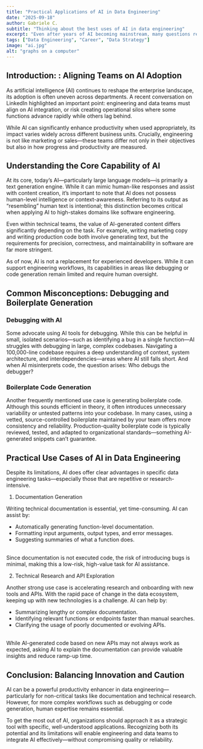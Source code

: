 ```yaml
---
title: "Practical Applications of AI in Data Engineering"
date: "2025-09-18"
author: Gabriele C.
subtitle: "Thinking about the best uses of AI in data engineering"
excerpt: "Even after years of AI becoming mainstream, many questions remain unanswered. There are many opinions out there concerning the best ways to leverage AI."
tags: ["Data Engineering", "Career", "Data Strategy"]
image: "ai.jpg"
alt: "graphs on a computer"
---
```


## Introduction: : Aligning Teams on AI Adoption

As artificial intelligence (AI) continues to reshape the enterprise landscape, its adoption is often uneven across departments. A recent conversation on LinkedIn highlighted an important point: engineering and data teams must align on AI integration, or risk creating operational silos where some functions advance rapidly while others lag behind.

While AI can significantly enhance productivity when used appropriately, its impact varies widely across different business units. Crucially, engineering is not like marketing or sales—these teams differ not only in their objectives but also in how progress and productivity are measured.

## Understanding the Core Capability of AI

At its core, today’s AI—particularly large language models—is primarily a text generation engine. While it can mimic human-like responses and assist with content creation, it’s important to note that AI does not possess human-level intelligence or context-awareness. Referring to its output as “resembling” human text is intentional; this distinction becomes critical when applying AI to high-stakes domains like software engineering.

Even within technical teams, the value of AI-generated content differs significantly depending on the task. For example, writing marketing copy and writing production code both involve generating text, but the requirements for precision, correctness, and maintainability in software are far more stringent.

As of now, AI is not a replacement for experienced developers. While it can support engineering workflows, its capabilities in areas like debugging or code generation remain limited and require human oversight.

## Common Misconceptions: Debugging and Boilerplate Generation

### Debugging with AI

Some advocate using AI tools for debugging. While this can be helpful in small, isolated scenarios—such as identifying a bug in a single function—AI struggles with debugging in large, complex codebases. Navigating a 100,000-line codebase requires a deep understanding of context, system architecture, and interdependencies—areas where AI still falls short. And when AI misinterprets code, the question arises: Who debugs the debugger?

### Boilerplate Code Generation

Another frequently mentioned use case is generating boilerplate code. Although this sounds efficient in theory, it often introduces unnecessary variability or untested patterns into your codebase. In many cases, using a vetted, source-controlled boilerplate maintained by your team offers more consistency and reliability. Production-quality boilerplate code is typically reviewed, tested, and adapted to organizational standards—something AI-generated snippets can’t guarantee.

## Practical Use Cases of AI in Data Engineering

Despite its limitations, AI does offer clear advantages in specific data engineering tasks—especially those that are repetitive or research-intensive.

1. Documentation Generation

Writing technical documentation is essential, yet time-consuming. AI can assist by:

- Automatically generating function-level documentation.
- Formatting input arguments, output types, and error messages.
- Suggesting summaries of what a function does.

<br/> 
Since documentation is not executed code, the risk of introducing bugs is minimal, making this a low-risk, high-value task for AI assistance.

2. Technical Research and API Exploration

Another strong use case is accelerating research and onboarding with new tools and APIs. With the rapid pace of change in the data ecosystem, keeping up with new technologies is a challenge. AI can help by:

- Summarizing lengthy or complex documentation.
- Identifying relevant functions or endpoints faster than manual searches.
- Clarifying the usage of poorly documented or evolving APIs.

<br/> 
While AI-generated code based on new APIs may not always work as expected, asking AI to explain the documentation can provide valuable insights and reduce ramp-up time.

## Conclusion: Balancing Innovation and Caution

AI can be a powerful productivity enhancer in data engineering—particularly for non-critical tasks like documentation and technical research. However, for more complex workflows such as debugging or code generation, human expertise remains essential.

To get the most out of AI, organizations should approach it as a strategic tool with specific, well-understood applications. Recognizing both its potential and its limitations will enable engineering and data teams to integrate AI effectively—without compromising quality or reliability.
